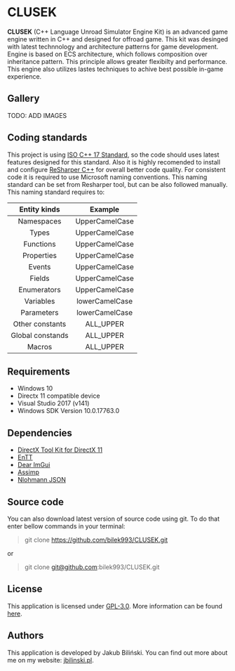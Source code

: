 CLUSEK
==================================

**CLUSEK** (C++ Language Unroad Simulator Engine Kit) is an advanced game engine written in C++ and designed for offroad game. This kit was desinged with latest technnology and architecture patterns for game development. Engine is based on ECS architecture, which follows composition over inheritance pattern. This principle allows greater flexibilty and performance. This engine also utilizes lastes techniques to achive best possible in-game experience.



## Gallery

TODO: ADD IMAGES



## Coding standards
This project is using [ISO C++ 17 Standard](https://en.wikipedia.org/wiki/C%2B%2B17), so the code should uses latest features designed for this standard. Also it is highly recomended to install and configure [ReSharper C++](https://www.jetbrains.com/resharper-cpp/) for overall better code quality. For consistent code it is required to use Microsoft naming conventions. This naming standard can be set from Resharper tool, but can be also followed manually. This naming standard requires to:

|   Entity kinds   |     Example    |
|:----------------:|:--------------:|
|    Namespaces    | UpperCamelCase |
|       Types      | UpperCamelCase |
|     Functions    | UpperCamelCase |
|    Properties    | UpperCamelCase |
|      Events      | UpperCamelCase |
|      Fields      | UpperCamelCase |
|    Enumerators   | UpperCamelCase |
|     Variables    | lowerCamelCase |
|    Parameters    | lowerCamelCase |
|  Other constants |    ALL_UPPER   |
| Global constands |    ALL_UPPER   |
|      Macros      |    ALL_UPPER   |



## Requirements

* Windows 10
* Directx 11 compatible device
* Visual Studio 2017 (v141)
* Windows SDK Version 10.0.17763.0



## Dependencies

* [DirectX Tool Kit for DirectX 11](https://github.com/microsoft/DirectXTK/tree/94e4227a5289f6e5390bf52daf3a4d15ecdf6922)
* [EnTT](https://github.com/skypjack/entt/tree/85152bac3462c95e7be02cd4077bef8fc56de804)
* [Dear ImGui](https://github.com/ocornut/imgui/tree/9f35ba8546b075dfb5d148be4e468ef8c0f5a41c)
* [Assimp](https://github.com/assimp/assimp/tree/80799bdbf90ce626475635815ee18537718a05b1)
* [Nlohmann JSON](https://github.com/nlohmann/json/tree/ffe0e3d70f110bb1ca16f34d7d07a2f0e0974ea6)



## Source code

You can also download latest version of source code using git. To do that enter bellow commands in your terminal:
> git clone https://github.com/bilek993/CLUSEK.git

or

> git clone git@github.com:bilek993/CLUSEK.git



## License

This application is licensed under [GPL-3.0](LICENSE). More information can be found [here](https://www.gnu.org/licenses/gpl-3.0.en.html).



## Authors

This application is developed by Jakub Biliński. You can find out more about me on my website: [jbilinski.pl](http:/www.jbilinski.pl).